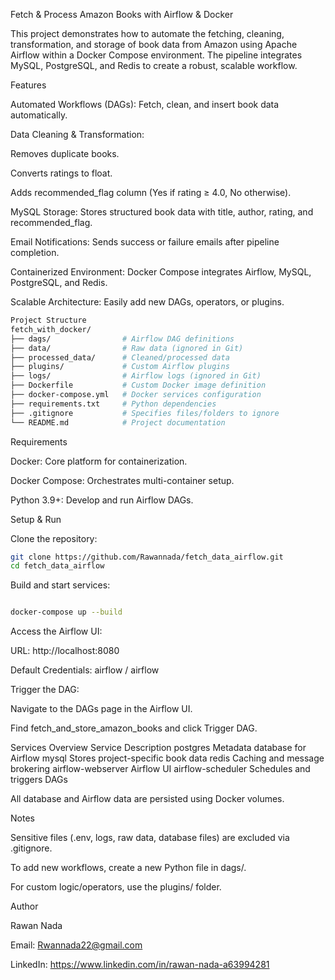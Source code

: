 Fetch & Process Amazon Books with Airflow & Docker

This project demonstrates how to automate the fetching, cleaning, transformation, and storage of book data from Amazon using Apache Airflow within a Docker Compose environment. The pipeline integrates MySQL, PostgreSQL, and Redis to create a robust, scalable workflow.

Features

Automated Workflows (DAGs): Fetch, clean, and insert book data automatically.

Data Cleaning & Transformation:

Removes duplicate books.

Converts ratings to float.

Adds recommended_flag column (Yes if rating ≥ 4.0, No otherwise).

MySQL Storage: Stores structured book data with title, author, rating, and recommended_flag.

Email Notifications: Sends success or failure emails after pipeline completion.

Containerized Environment: Docker Compose integrates Airflow, MySQL, PostgreSQL, and Redis.

Scalable Architecture: Easily add new DAGs, operators, or plugins.
```bash
Project Structure
fetch_with_docker/
├── dags/                # Airflow DAG definitions
├── data/                # Raw data (ignored in Git)
├── processed_data/      # Cleaned/processed data
├── plugins/             # Custom Airflow plugins
├── logs/                # Airflow logs (ignored in Git)
├── Dockerfile           # Custom Docker image definition
├── docker-compose.yml   # Docker services configuration
├── requirements.txt     # Python dependencies
├── .gitignore           # Specifies files/folders to ignore
└── README.md            # Project documentation
```
Requirements

Docker: Core platform for containerization.

Docker Compose: Orchestrates multi-container setup.

Python 3.9+: Develop and run Airflow DAGs.

Setup & Run

Clone the repository:
```bash
git clone https://github.com/Rawannada/fetch_data_airflow.git
cd fetch_data_airflow
```

Build and start services:
```bash

docker-compose up --build
```

Access the Airflow UI:

URL: http://localhost:8080

Default Credentials: airflow / airflow

Trigger the DAG:

Navigate to the DAGs page in the Airflow UI.

Find fetch_and_store_amazon_books and click Trigger DAG.

Services Overview
Service	Description
postgres	Metadata database for Airflow
mysql	Stores project-specific book data
redis	Caching and message brokering
airflow-webserver	Airflow UI
airflow-scheduler	Schedules and triggers DAGs

All database and Airflow data are persisted using Docker volumes.

Notes

Sensitive files (.env, logs, raw data, database files) are excluded via .gitignore.

To add new workflows, create a new Python file in dags/.

For custom logic/operators, use the plugins/ folder.

Author

Rawan Nada

Email: Rwannada22@gmail.com

LinkedIn: https://www.linkedin.com/in/rawan-nada-a63994281